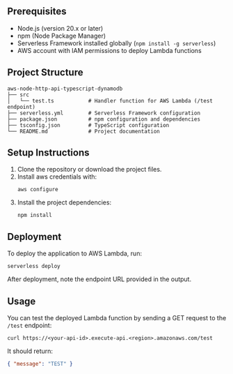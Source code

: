 ## Prerequisites

- Node.js (version 20.x or later)
- npm (Node Package Manager)
- Serverless Framework installed globally (`npm install -g serverless`)
- AWS account with IAM permissions to deploy Lambda functions

## Project Structure

```
aws-node-http-api-typescript-dynamodb
├── src
│   └── test.ts           # Handler function for AWS Lambda (/test endpoint)
├── serverless.yml        # Serverless Framework configuration
├── package.json          # npm configuration and dependencies
├── tsconfig.json         # TypeScript configuration
└── README.md             # Project documentation
```

## Setup Instructions

1. Clone the repository or download the project files.
2. Install aws credentials with:
   ```
   aws configure
   ```
3. Install the project dependencies:
   ```
   npm install
   ```

## Deployment

To deploy the application to AWS Lambda, run:
```
serverless deploy
```
After deployment, note the endpoint URL provided in the output.

## Usage

You can test the deployed Lambda function by sending a GET request to the `/test` endpoint:
```
curl https://<your-api-id>.execute-api.<region>.amazonaws.com/test
```
It should return:
```json
{ "message": "TEST" }
```